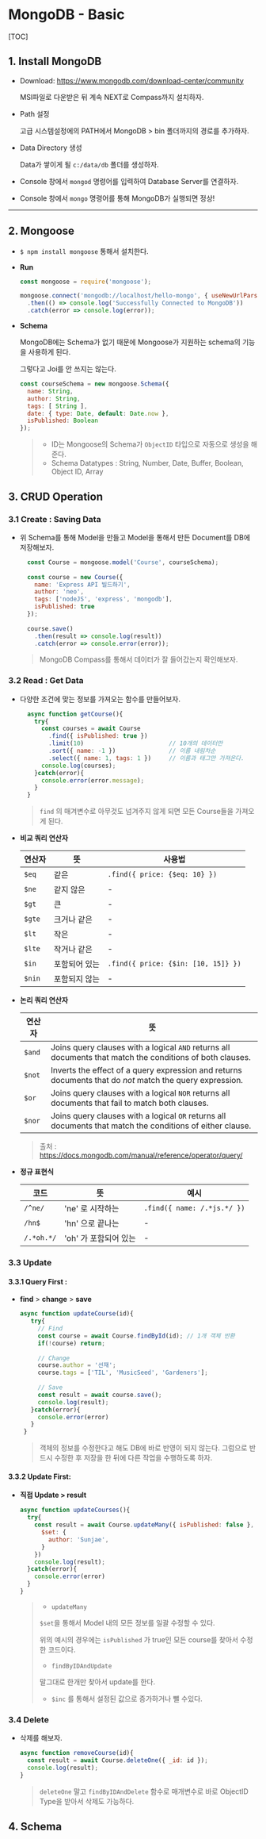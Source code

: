 # MongoDB - Basic

[TOC]


## 1. Install MongoDB

- Download: <https://www.mongodb.com/download-center/community>

  MSI파일로 다운받은 뒤 계속 NEXT로 Compass까지 설치하자.

- Path 설정

  고급 시스템설정에의 PATH에서 MongoDB > bin 폴더까지의 경로를 추가하자.

- Data Directory 생성

  Data가 쌓이게 될 `c:/data/db` 폴더를 생성하자.

- Console 창에서 `mongod` 명령어를 입력하여 Database Server를 연결하자.
- Console 창에서 `mongo` 명령어를 통해 MongoDB가 실행되면 정상!

---

## 2. Mongoose

- `$ npm install mongoose` 통해서 설치한다.

- **Run**

  ```js
  const mongoose = require('mongoose');
  
  mongoose.connect('mongodb://localhost/hello-mongo', { useNewUrlParser: true })
    .then(() => console.log('Successfully Connected to MongoDB'))
    .catch(error => console.log(error));
  ```

- **Schema**

  MongoDB에는 Schema가 없기 때문에 Mongoose가 지원하는 schema의 기능을 사용하게 된다.

  그렇다고 Joi를 안 쓰지는 않는다. 

  ```js
  const courseSchema = new mongoose.Schema({
    name: String,
    author: String,
    tags: [ String ],
    date: { type: Date, default: Date.now },
    isPublished: Boolean
  });
  ```

  > - ID는 Mongoose의 Schema가 `ObjectID` 타입으로 자동으로 생성을 해준다.
  > - Schema Datatypes : String, Number, Date, Buffer, Boolean, Object ID, Array

## 3. CRUD Operation

### 3.1 Create : Saving Data

- 위 Schema를 통해 Model을 만들고 Model을 통해서 만든 Document를 DB에 저장해보자.

  ```js
    const Course = mongoose.model('Course', courseSchema);
    
    const course = new Course({
      name: 'Express API 빌드하기',
      author: 'neo',
      tags: ['nodeJS', 'express', 'mongodb'],
      isPublished: true
    });
    
    course.save()
      .then(result => console.log(result))
      .catch(error => console.error(error));
  ```

  > MongoDB Compass를 통해서 데이터가 잘 들어갔는지 확인해보자.


### 3.2 Read : Get Data

- 다양한 조건에 맞는 정보를 가져오는 함수를 만들어보자.

  ```js
    async function getCourse(){
      try{
        const courses = await Course
          .find({ isPublished: true })
          .limit(10) 						// 10개의 데이터만 
          .sort({ name: -1 }) 				// 이름 내림차순
          .select({ name: 1, tags: 1 }) 	// 이름과 태그만 가져온다.
        console.log(courses);
      }catch(error){
        console.error(error.message);
      }
    }
  ```

  > `find` 의 매겨변수로 아무것도 넘겨주지 않게 되면 모든 Course들을 가져오게 된다.

- **비교 쿼리 연산자**

  | 연산자 | 뜻            | 사용법                              |
  | ------ | ------------- | ----------------------------------- |
  | `$eq`  | 같은          | `.find({ price: {$eq: 10} })`       |
  | `$ne`  | 같지 않은     | -                                   |
  | `$gt`  | 큰            | -                                   |
  | `$gte` | 크거나 같은   | -                                   |
  | `$lt`  | 작은          | -                                   |
  | `$lte` | 작거나 같은   | -                                   |
  | `$in`  | 포함되어 있는 | `.find({ price: {$in: [10, 15]} })` |
  | `$nin` | 포함되지 않는 | -                                   |

- **논리 쿼리 연산자**

  | 연산자 | 뜻                                                           |
  | ------ | ------------------------------------------------------------ |
  | `$and` | Joins query clauses with a logical `AND` returns all documents that match the conditions of both clauses. |
  | `$not` | Inverts the effect of a query expression and returns documents that do *not* match the query expression. |
  | `$or`  | Joins query clauses with a logical `NOR` returns all documents that fail to match both clauses. |
  | `$nor` | Joins query clauses with a logical `OR` returns all documents that match the conditions of either clause. |

  > 출처 : <https://docs.mongodb.com/manual/reference/operator/query/>

- **정규 표현식**

  | 코드       | 뜻                    | 예시                        |
  | ---------- | --------------------- | --------------------------- |
  | `/^ne/`    | 'ne' 로 시작하는      | `.find({ name: /.*js.*/ })` |
  | `/hn$`     | 'hn' 으로 끝나는      | -                           |
  | `/.*oh.*/` | 'oh' 가 포함되어 있는 | -                           |

### 3.3 Update

#### 3.3.1 Query First :

- **find** > **change** > **save**

  ```js
  async function updateCourse(id){
     try{
       // Find
       const course = await Course.findById(id); // 1개 객체 반환
       if(!course) return;
   
       // Change
       course.author = '선재';
       course.tags = ['TIL', 'MusicSeed', 'Gardeners'];
   
       // Save
       const result = await course.save();
       console.log(result);
     }catch(error){
       console.error(error)
     }
   }
  ```

  > 객체의 정보를 수정한다고 해도 DB에 바로 반영이 되지 않는다. 그럼으로 반드시 수정한 후 저장을 한 뒤에 다른 작업을 수행하도록 하자.

#### 3.3.2 Update First:

- **직접 Update > result**

  ```js
  async function updateCourses(){
    try{
      const result = await Course.updateMany({ isPublished: false }, {
        $set: {
          author: 'Sunjae',
        }
      })
      console.log(result);
    }catch(error){
      console.error(error)
    }
  }
  ```

  >- `updateMany` 
  >
  >  `$set`을 통해서 Model 내의 모든 정보를 일괄 수정할 수 있다.
  >
  >  위의 예시의 경우에는 `isPublished` 가 true인 모든 course를 찾아서 수정한 코드이다. 
  >
  >- `findByIDAndUpdate` 
  >
  >  말그대로 한개만 찾아서 update를 한다.
  >
  >- `$inc` 를 통해서 설정된 값으로 증가하거나 뺄 수있다.

### 3.4 Delete

- 삭제를 해보자.

  ```js
  async function removeCourse(id){
    const result = await Course.deleteOne({ _id: id });
    console.log(result);
  }
  ```

  > `deleteOne` 말고 `findByIDAndDelete` 함수로 매개변수로 바로 ObjectID Type을 받아서 삭제도 가능하다.

## 4. Schema














